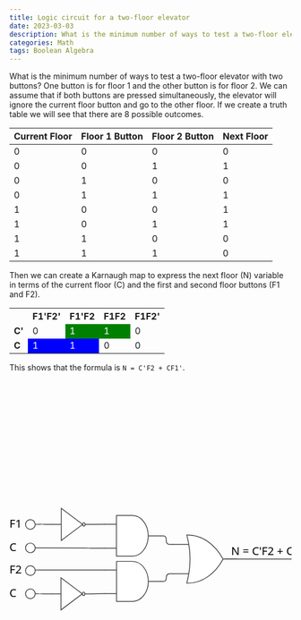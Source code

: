 ```yaml
---
title: Logic circuit for a two-floor elevator
date: 2023-03-03
description: What is the minimum number of ways to test a two-floor elevator?
categories: Math
tags: Boolean Algebra
---
```


What is the minimum number of ways to test a two-floor elevator with two
buttons? One button is for floor 1 and the other button is for floor 2. We can
assume that if both buttons are pressed simultaneously, the elevator will ignore
the current floor button and go to the other floor. If we create a truth table
we will see that there are 8 possible outcomes.

| Current Floor | Floor 1 Button | Floor 2 Button | Next Floor |
| ------------- | -------------- | -------------- | ---------- |
| 0             | 0              | 0              | 0          |
| 0             | 0              | 1              | 1          |
| 0             | 1              | 0              | 0          |
| 0             | 1              | 1              | 1          |
| 1             | 0              | 0              | 1          |
| 1             | 0              | 1              | 1          |
| 1             | 1              | 0              | 0          |
| 1             | 1              | 1              | 0          |

Then we can create a Karnaugh map to express the next floor (N) variable in
terms of the current floor (C) and the first and second floor buttons (F1 and
F2).

<style>
    .green {
        background-color:green;
        color:white;
    }
    .blue {
        background-color:blue;
        color:white;
    }
</style>

<table>
    <tr>
        <th></th>
        <th>F1'F2'</th>
        <th>F1'F2</th>
        <th>F1F2</th>
        <th>F1F2'</th>
    </tr>
    <tr>
        <td><b>C'</b></td>
        <td>0</td>
        <td class="green">1</td>
        <td class="green">1</td>
        <td>0</td>
    </tr>
    <tr>
        <td><b>C</b></td>
        <td class="blue">1</td>
        <td class="blue">1</td>
        <td>0</td>
        <td>0</td>
    </tr>
</table>

This shows that the formula is `N = C'F2 + CF1'`.

<div id="diagram-space" class="sb-mobile-diagram">
            <div id="diagram" class="e-control e-diagram e-lib e-droppable e-tooltip" style="width: 100%; height: 100%; position: relative; overflow: hidden;"><div id="diagramcontent" tabindex="0" style="width: 100%; height: 100%; position: absolute; left: 0px; top: 0px; overflow: auto; background: transparent; cursor: default;" class=""><svg id="diagram_backgroundLayer_svg" width="648" height="750" style="position: absolute; top: 0px; left: 0px; overflow: hidden; pointer-events: none;"><g id="diagram_backgroundImageLayer" class="e-background-image-layer"></g><g id="diagram_backgroundLayer" class="e-background-layer"><rect id="diagram_backgroundLayerrect" x="0" y="228.95999999999998" width="573.12" height="181.44" visibility="visible" transform="rotate(0,0,228.95999999999998)" rx="0" ry="0" opacity="1" pointer-events="none" stroke-width="1" stroke-dasharray="0" fill="transparent"></rect></g></svg><svg id="diagram_gridline_svg" width="648" height="750" class="e-grid-layer" style="position: absolute; top: 0px; left: 0px; overflow: hidden; pointer-events: none;"><g id="diagram_gridline" transform="translate(328.32,0)"><rect id="diagram_grid_rect" x="-328.32" y="0" width="100%" height="100%" fill="url(#diagram_pattern)"></rect></g><defs id="diagram_grid_pattern_defn"><pattern id="diagram_pattern" x="0" y="0" width="144" height="144" patternUnits="userSpaceOnUse"></pattern></defs></svg><div id="diagram_diagramLayer_div" style="width: 648px; height: 750px; position: absolute; top: 0px; left: 0px; overflow: hidden; pointer-events: none;"><svg id="diagram_diagramLayer_svg" width="648" height="750" style="pointer-events: all;" class="e-diagram-layer"><g><g id="diagram_diagramLayer" transform="translate(328.32,0),scale(1.44)"><g id="Not1_groupElement" transform="translate(0,0)"><rect id="Not1" x="-174.91" y="159.34" width="49.99999999999998" height="39.93999999999999" visibility="visible" transform="rotate(0,-149.91,179.31)" rx="0" ry="0" opacity="1" role="img" aria-label="Not1" stroke="transparent" stroke-width="0" stroke-dasharray="none" fill="transparent"></rect><g id="Not1_content_groupElement"><path d="M37.76,19.97 L11.22,39.94 L11.22,0 L37.76,19.97 Z M40.82,19.97 L50,19.97 M0,19.97 L11.22,19.97 M39.29,17.83 C38.42,17.83,37.76,18.76,37.76,19.97 C37.76,21.179999999999996,38.42,22.11,39.29,22.11 C40.16,22.11,40.82,21.18,40.82,19.97 C40.82,18.759999999999998,40.15,17.83,39.29,17.83 Z " id="Not1_content" transform="rotate(0,-149.91,179.31)translate(-174.91,159.34)" visibility="visible" opacity="1" role="img" aria-label="Not1" stroke="#444" stroke-width="1" stroke-dasharray="none" fill="white"></path></g><g id="Not1_dewAS_groupElement" transform="translate(0,0)"><rect id="Not1_dewAS" x="-151.41" y="172.11" width="3" height="14.399999999999999" visibility="visible" transform="rotate(0,-149.91,179.31)" rx="0" ry="0" opacity="1" pointer-events="none" stroke="transparent" stroke-width="0" stroke-dasharray="none" fill="transparent"></rect><text stroke="transparent" stroke-width="0" stroke-dasharray="none" fill="black" style="font-style: normal; font-weight: normal; font-size: 12px; font-family: Arial;" id="Not1_dewAS_text" visibility="visible" text-decoration="None" transform="rotate(0,-149.91,179.31)translate(-151.41,172.11)" opacity="1" role="img" aria-label="Not1_dewAS"><tspan x="0" y="10.8"></tspan></text></g></g><g id="OrXmQVi_groupElement" transform="translate(0,0)"><rect id="OrXmQVi" x="-25.47499999999998" y="192.4716666666667" width="80.18999999999997" height="59.88999999999996" visibility="visible" transform="rotate(0,14.620000000000005,222.41666666666669)" rx="0" ry="0" opacity="1" role="img" aria-label="OrXmQVi" stroke="transparent" stroke-width="0" stroke-dasharray="none" fill="transparent"></rect><g id="OrXmQVi_content_groupElement"><path d="M17.49,59.89 L17.49,59.89 C22.65,40.53,22.65,19.46,17.49,0.11 L17.49,0 L18.78,0 C36.11,0,52.39,11.12,62.46,29.95 L62.46,29.95 L62.46,29.95 C52.39,48.77,36.11,59.89,18.78,59.89 L17.49,59.89 Z M80.19,29.95 L62.46,29.95 M0,11.76 L20.15,11.76 M0,48.13 L20.15,48.13 " id="OrXmQVi_content" transform="rotate(0,14.620000000000005,222.41666666666669)translate(-25.47499999999998,192.4716666666667)" visibility="visible" opacity="1" role="img" aria-label="OrXmQVi" stroke="#444" stroke-width="1" stroke-dasharray="none" fill="white"></path></g></g><g id="Andtahey_groupElement" transform="translate(0,0)"><rect id="Andtahey" x="-110.33944444444447" y="168.29500000000004" width="70.32999999999998" height="50.469999999999985" visibility="visible" transform="rotate(0,-75.17444444444448,193.53000000000003)" rx="0" ry="0" opacity="1" role="img" aria-label="Andtahey" stroke="transparent" stroke-width="0" stroke-dasharray="none" fill="transparent"></rect><g id="Andtahey_content_groupElement"><path d="M15.12,0 L34.81,0 A19.692399999999996,25.234999999999992,0,0,1,54.51,25.23 L54.51,25.23 A19.692399999999996,25.234999999999992,0,0,1,34.81,50.47 L15.12,50.47 A0,0,0,0,1,15.12,50.47 L15.12,0 A0,0,0,0,1,15.12,0 Z M54.86,25.23 L70.33,25.23 Z M0,10.81 L15.05,10.81 Z M0,40.56 L15.05,40.56 Z " id="Andtahey_content" transform="rotate(0,-75.17444444444448,193.53000000000003)translate(-110.33944444444447,168.29500000000004)" visibility="visible" opacity="1" role="img" aria-label="Andtahey" stroke="#444" stroke-width="1" stroke-dasharray="none" fill="white"></path></g></g><g id="AndtaheyC5amS_groupElement" transform="translate(0,0)"><rect id="AndtaheyC5amS" x="-110.23166666666663" y="225.25222222222231" width="70.33000000000003" height="49.77999999999999" visibility="visible" transform="rotate(0,-75.0666666666666,250.1422222222223)" rx="0" ry="0" opacity="1" role="img" aria-label="AndtaheyC5amS" stroke="transparent" stroke-width="0" stroke-dasharray="none" fill="transparent"></rect><g id="AndtaheyC5amS_content_groupElement"><path d="M15.12,0 L34.81,0 A19.692400000000006,24.889999999999993,0,0,1,54.51,24.89 L54.51,24.89 A19.692400000000006,24.889999999999993,0,0,1,34.81,49.78 L15.12,49.78 A0,0,0,0,1,15.12,49.78 L15.12,0 A0,0,0,0,1,15.12,0 Z M54.86,24.89 L70.33,24.89 Z M0,10.67 L15.05,10.67 Z M0,40 L15.05,40 Z " id="AndtaheyC5amS_content" transform="rotate(0,-75.0666666666666,250.1422222222223)translate(-110.23166666666663,225.25222222222231)" visibility="visible" opacity="1" role="img" aria-label="AndtaheyC5amS" stroke="#444" stroke-width="1" stroke-dasharray="none" fill="white"></path></g></g><g id="Not2yJIpd_groupElement" transform="translate(0,0)"><rect id="Not2yJIpd" x="-175.25" y="245.60999999999999" width="50" height="39.93999999999998" visibility="visible" transform="rotate(0,-150.25,265.58)" rx="0" ry="0" opacity="1" role="img" aria-label="Not2yJIpd" stroke="transparent" stroke-width="0" stroke-dasharray="none" fill="transparent"></rect><g id="Not2yJIpd_content_groupElement"><path d="M37.76,19.97 L11.22,39.94 L11.22,0 L37.76,19.97 Z M40.82,19.97 L50,19.97 M0,19.97 L11.22,19.97 M39.29,17.83 C38.42,17.83,37.76,18.76,37.76,19.97 C37.76,21.179999999999996,38.42,22.11,39.29,22.11 C40.16,22.11,40.82,21.18,40.82,19.97 C40.82,18.759999999999998,40.15,17.83,39.29,17.83 Z " id="Not2yJIpd_content" transform="rotate(0,-150.25,265.58)translate(-175.25,245.60999999999999)" visibility="visible" opacity="1" role="img" aria-label="Not2yJIpd" stroke="#444" stroke-width="1" stroke-dasharray="none" fill="white"></path></g></g><g id="Link3PBDTX_groupElement"><rect id="Link3PBDTX" x="-125.75" y="265.33" width="16.22" height="0.25" visibility="visible" transform="rotate(0,-117.64,265.455)" rx="0" ry="0" opacity="1" role="img" aria-label="Link3PBDTX" stroke="transparent" stroke-width="0" stroke-dasharray="none" fill="transparent"></rect><g id="Link3PBDTX_path_groupElement"><path d="M0,0.25 L16.22,0 " id="Link3PBDTX_path" transform="rotate(0,-117.64,265.455)translate(-125.75,265.33)" visibility="visible" opacity="1" role="img" aria-label="Link3PBDTX_path" stroke="#444" stroke-width="1" stroke-dasharray="none" fill="transparent"></path></g><g id="Link3PBDTX_srcDec_groupElement"><path d="" id="Link3PBDTX_srcDec" transform="rotate(359.11696604430267,-125.75,265.58)translate(-125.75,260.58)" visibility="visible" opacity="1" role="img" aria-label="Link3PBDTX_srcDec" stroke="black" stroke-width="1" stroke-dasharray="none" fill="black"></path></g><g id="Link3PBDTX_tarDec_groupElement"><path d="" id="Link3PBDTX_tarDec" transform="rotate(179.11696604430267,-109.53,265.33)translate(-109.53,260.33)" visibility="visible" opacity="1" role="img" aria-label="Link3PBDTX_tarDec" stroke="#444" stroke-width="1" stroke-dasharray="none" fill="#444"></path></g></g><g id="line1ZqN35_groupElement"><rect id="line1ZqN35" x="-208.93" y="235.95" width="99.4" height="1.0300000000000011" visibility="visible" transform="rotate(0,-159.23000000000002,236.46499999999997)" rx="0" ry="0" opacity="1" role="img" aria-label="line1ZqN35" stroke="transparent" stroke-width="0" stroke-dasharray="none" fill="transparent"></rect><g id="line1ZqN35_path_groupElement"><path d="M0.93,0.57 L8.05,0.84 Q13.05,1.03,13.05,0.52 Q13.05,0,18.05,0 L99.4,0 " id="line1ZqN35_path" transform="rotate(0,-159.23000000000002,236.46499999999997)translate(-208.93,235.95)" visibility="visible" opacity="1" role="img" aria-label="line1ZqN35_path" stroke="#444" stroke-width="1" stroke-dasharray="none" fill="transparent"></path></g><g id="line1ZqN35_srcDec_groupElement"><path d="M0,6 A6,6,0,1,1,12,6 A6,6,0,1,1,0,6 Z " id="line1ZqN35_srcDec" transform="rotate(2.173549033377977,-208,236.52)translate(-208,230.52)" visibility="visible" opacity="1" role="img" aria-label="line1ZqN35_srcDec" stroke="#444" stroke-width="1" stroke-dasharray="none" fill="white"></path></g><g id="line1ZqN35_tarDec_groupElement"><path d="" id="line1ZqN35_tarDec" transform="rotate(179.99673395994373,-109.53,235.95)translate(-109.53,230.95)" visibility="visible" opacity="1" role="img" aria-label="line1ZqN35_tarDec" stroke="#444" stroke-width="1" stroke-dasharray="none" fill="#444"></path></g><g id="line1ZqN35_fXwr9_groupElement" transform="translate(0,0)"><rect id="line1ZqN35_fXwr9" x="-228" y="228.12" width="20" height="16.8" visibility="visible" transform="rotate(0,-218,236.52)" rx="0" ry="0" opacity="1" pointer-events="none" stroke="transparent" stroke-width="0" stroke-dasharray="none" fill="transparent"></rect><text stroke="transparent" stroke-width="0" stroke-dasharray="none" fill="black" style="font-style: normal; font-weight: normal; font-size: 14px; font-family: Segoe UI;" id="line1ZqN35_fXwr9_text" visibility="visible" text-decoration="None" transform="rotate(0,-218,236.52)translate(-228,228.12)" opacity="1" role="img" aria-label="line1ZqN35_fXwr9"><tspan x="0" y="12.4">F2</tspan></text></g></g><g id="line1ZqN35h3vWArTHGN_groupElement"><rect id="line1ZqN35h3vWArTHGN" x="-208.14" y="208.63" width="98.49999999999999" height="0.2933500000000322" visibility="visible" transform="rotate(0,-158.89,208.776675)" rx="0" ry="0" opacity="1" role="img" aria-label="line1ZqN35h3vWArTHGN" stroke="transparent" stroke-width="0" stroke-dasharray="none" fill="transparent"></rect><g id="line1ZqN35h3vWArTHGN_path_groupElement"><path d="M0.14,-0.13 L74.36,-0.01 Q79.36,0,79.36,0.15 Q79.36,0.29,84.36,0.29 L98.5,0.29 " id="line1ZqN35h3vWArTHGN_path" transform="rotate(0,-158.89,208.776675)translate(-208.14,208.63)" visibility="visible" opacity="1" role="img" aria-label="line1ZqN35h3vWArTHGN_path" stroke="#444" stroke-width="1" stroke-dasharray="none" fill="transparent"></path></g><g id="line1ZqN35h3vWArTHGN_srcDec_groupElement"><path d="M0,6 A6,6,0,1,1,12,6 A6,6,0,1,1,0,6 Z " id="line1ZqN35h3vWArTHGN_srcDec" transform="rotate(0.09402227531914004,-208,208.5)translate(-208,202.5)" visibility="visible" opacity="1" role="img" aria-label="line1ZqN35h3vWArTHGN_srcDec" stroke="#444" stroke-width="1" stroke-dasharray="none" fill="white"></path></g><g id="line1ZqN35h3vWArTHGN_tarDec_groupElement"><path d="" id="line1ZqN35h3vWArTHGN_tarDec" transform="rotate(179.98997174193255,-109.64,208.92)translate(-109.64,203.92)" visibility="visible" opacity="1" role="img" aria-label="line1ZqN35h3vWArTHGN_tarDec" stroke="#444" stroke-width="1" stroke-dasharray="none" fill="#444"></path></g><g id="line1ZqN35h3vWArTHGN_fXwr9_groupElement" transform="translate(0,0)"><rect id="line1ZqN35h3vWArTHGN_fXwr9" x="-228" y="200.1" width="13" height="16.8" visibility="visible" transform="rotate(0,-221.5,208.5)" rx="0" ry="0" opacity="1" pointer-events="none" stroke="transparent" stroke-width="0" stroke-dasharray="none" fill="transparent"></rect><text stroke="transparent" stroke-width="0" stroke-dasharray="none" fill="black" style="font-style: normal; font-weight: normal; font-size: 14px; font-family: Segoe UI;" id="line1ZqN35h3vWArTHGN_fXwr9_text" visibility="visible" text-decoration="None" transform="rotate(0,-221.5,208.5)translate(-228,200.1)" opacity="1" role="img" aria-label="line1ZqN35h3vWArTHGN_fXwr9"><tspan x="0" y="12.4">C</tspan></text></g></g><g id="line1ZqN35h3vWArTHGNB8kPd_groupElement"><rect id="line1ZqN35h3vWArTHGNB8kPd" x="-208.14" y="179.18" width="33.72999999999999" height="0.12999999999999545" visibility="visible" transform="rotate(0,-191.27499999999998,179.245)" rx="0" ry="0" opacity="1" role="img" aria-label="line1ZqN35h3vWArTHGNB8kPd" stroke="transparent" stroke-width="0" stroke-dasharray="none" fill="transparent"></rect><g id="line1ZqN35h3vWArTHGNB8kPd_path_groupElement"><path d="M0.14,0.31 L14.73,0.08 Q19.73,0,19.73,0.06 Q19.73,0.13,24.73,0.13 L33.73,0.13 " id="line1ZqN35h3vWArTHGNB8kPd_path" transform="rotate(0,-191.27499999999998,179.245)translate(-208.14,179.18)" visibility="visible" opacity="1" role="img" aria-label="line1ZqN35h3vWArTHGNB8kPd_path" stroke="#444" stroke-width="1" stroke-dasharray="none" fill="transparent"></path></g><g id="line1ZqN35h3vWArTHGNB8kPd_srcDec_groupElement"><path d="M0,6 A6,6,0,1,1,12,6 A6,6,0,1,1,0,6 Z " id="line1ZqN35h3vWArTHGNB8kPd_srcDec" transform="rotate(359.09340432395885,-208,179.49)translate(-208,173.49)" visibility="visible" opacity="1" role="img" aria-label="line1ZqN35h3vWArTHGNB8kPd_srcDec" stroke="#444" stroke-width="1" stroke-dasharray="none" fill="white"></path></g><g id="line1ZqN35h3vWArTHGNB8kPd_tarDec_groupElement"><path d="" id="line1ZqN35h3vWArTHGNB8kPd_tarDec" transform="rotate(180,-174.41,179.31)translate(-174.41,174.31)" visibility="visible" opacity="1" role="img" aria-label="line1ZqN35h3vWArTHGNB8kPd_tarDec" stroke="#444" stroke-width="1" stroke-dasharray="none" fill="#444"></path></g><g id="line1ZqN35h3vWArTHGNB8kPd_fXwr9_groupElement" transform="translate(0,0)"><rect id="line1ZqN35h3vWArTHGNB8kPd_fXwr9" x="-228" y="171.09" width="20" height="16.8" visibility="visible" transform="rotate(0,-218,179.49)" rx="0" ry="0" opacity="1" pointer-events="none" stroke="transparent" stroke-width="0" stroke-dasharray="none" fill="transparent"></rect><text stroke="transparent" stroke-width="0" stroke-dasharray="none" fill="black" style="font-style: normal; font-weight: normal; font-size: 14px; font-family: Segoe UI;" id="line1ZqN35h3vWArTHGNB8kPd_fXwr9_text" visibility="visible" text-decoration="None" transform="rotate(0,-218,179.49)translate(-228,171.09)" opacity="1" role="img" aria-label="line1ZqN35h3vWArTHGNB8kPd_fXwr9"><tspan x="0" y="12.4">F1</tspan></text></g></g><g id="Link3PBDTXFZrXA_groupElement"><rect id="Link3PBDTXFZrXA" x="-125.41" y="179.15000000000003" width="15.769999999999996" height="0.1599999999999966" visibility="visible" transform="rotate(0,-117.525,179.23000000000002)" rx="0" ry="0" opacity="1" role="img" aria-label="Link3PBDTXFZrXA" stroke="transparent" stroke-width="0" stroke-dasharray="none" fill="transparent"></rect><g id="Link3PBDTXFZrXA_path_groupElement"><path d="M0,0.16 L15.77,0 " id="Link3PBDTXFZrXA_path" transform="rotate(0,-117.525,179.23000000000002)translate(-125.41,179.15000000000003)" visibility="visible" opacity="1" role="img" aria-label="Link3PBDTXFZrXA_path" stroke="#444" stroke-width="1" stroke-dasharray="none" fill="transparent"></path></g><g id="Link3PBDTXFZrXA_srcDec_groupElement"><path d="" id="Link3PBDTXFZrXA_srcDec" transform="rotate(359.41870575868455,-125.41,179.31)translate(-125.41,174.31)" visibility="visible" opacity="1" role="img" aria-label="Link3PBDTXFZrXA_srcDec" stroke="black" stroke-width="1" stroke-dasharray="none" fill="black"></path></g><g id="Link3PBDTXFZrXA_tarDec_groupElement"><path d="" id="Link3PBDTXFZrXA_tarDec" transform="rotate(179.41870575868455,-109.64,179.15)translate(-109.64,174.15)" visibility="visible" opacity="1" role="img" aria-label="Link3PBDTXFZrXA_tarDec" stroke="#444" stroke-width="1" stroke-dasharray="none" fill="#444"></path></g></g><g id="line1ZqN35h3vWArTHGNtTXur_groupElement"><rect id="line1ZqN35h3vWArTHGNtTXur" x="-208.83000000000004" y="265.49" width="34.08000000000001" height="0.08999999999997499" visibility="visible" transform="rotate(0,-191.79000000000002,265.53499999999997)" rx="0" ry="0" opacity="1" role="img" aria-label="line1ZqN35h3vWArTHGNtTXur" stroke="transparent" stroke-width="0" stroke-dasharray="none" fill="transparent"></rect><g id="line1ZqN35h3vWArTHGNtTXur_path_groupElement"><path d="M0.83,0.01 L13.08,0 Q18.08,0,18.08,0.04 Q18.08,0.09,23.08,0.09 L34.08,0.09 " id="line1ZqN35h3vWArTHGNtTXur_path" transform="rotate(0,-191.79000000000002,265.53499999999997)translate(-208.83000000000004,265.49)" visibility="visible" opacity="1" role="img" aria-label="line1ZqN35h3vWArTHGNtTXur_path" stroke="#444" stroke-width="1" stroke-dasharray="none" fill="transparent"></path></g><g id="line1ZqN35h3vWArTHGNtTXur_srcDec_groupElement"><path d="M0,6 A6,6,0,1,1,12,6 A6,6,0,1,1,0,6 Z " id="line1ZqN35h3vWArTHGNtTXur_srcDec" transform="rotate(359.96678505907556,-208,265.5)translate(-208,259.5)" visibility="visible" opacity="1" role="img" aria-label="line1ZqN35h3vWArTHGNtTXur_srcDec" stroke="#444" stroke-width="1" stroke-dasharray="none" fill="white"></path></g><g id="line1ZqN35h3vWArTHGNtTXur_tarDec_groupElement"><path d="" id="line1ZqN35h3vWArTHGNtTXur_tarDec" transform="rotate(180,-174.75,265.58)translate(-174.75,260.58)" visibility="visible" opacity="1" role="img" aria-label="line1ZqN35h3vWArTHGNtTXur_tarDec" stroke="#444" stroke-width="1" stroke-dasharray="none" fill="#444"></path></g><g id="line1ZqN35h3vWArTHGNtTXur_fXwr9_groupElement" transform="translate(0,0)"><rect id="line1ZqN35h3vWArTHGNtTXur_fXwr9" x="-228" y="257.1" width="13" height="16.8" visibility="visible" transform="rotate(0,-221.5,265.5)" rx="0" ry="0" opacity="1" pointer-events="none" stroke="transparent" stroke-width="0" stroke-dasharray="none" fill="transparent"></rect><text stroke="transparent" stroke-width="0" stroke-dasharray="none" fill="black" style="font-style: normal; font-weight: normal; font-size: 14px; font-family: Segoe UI;" id="line1ZqN35h3vWArTHGNtTXur_fXwr9_text" visibility="visible" text-decoration="None" transform="rotate(0,-221.5,265.5)translate(-228,257.1)" opacity="1" role="img" aria-label="line1ZqN35h3vWArTHGNtTXur_fXwr9"><tspan x="0" y="12.4">C</tspan></text></g></g><g id="Link1fWBBv_groupElement"><rect id="Link1fWBBv" x="-40.709999999999994" y="193.53" width="16.04" height="10.699999999999989" visibility="visible" transform="rotate(0,-32.69,198.88)" rx="0" ry="0" opacity="1" role="img" aria-label="Link1fWBBv" stroke="transparent" stroke-width="0" stroke-dasharray="none" fill="transparent"></rect><g id="Link1fWBBv_path_groupElement"><path d="M0,0 L3.63,0 Q7.26,0,7.26,5 L7.26,5.7 Q7.26,10.7,11.65,10.7 L16.04,10.7 " id="Link1fWBBv_path" transform="rotate(0,-32.69,198.88)translate(-40.709999999999994,193.53)" visibility="visible" opacity="1" role="img" aria-label="Link1fWBBv_path" stroke="#444" stroke-width="1" stroke-dasharray="none" fill="transparent"></path></g><g id="Link1fWBBv_srcDec_groupElement"><path d="" id="Link1fWBBv_srcDec" transform="rotate(0,-40.71,193.53)translate(-40.71,188.53)" visibility="visible" opacity="1" role="img" aria-label="Link1fWBBv_srcDec" stroke="black" stroke-width="1" stroke-dasharray="none" fill="black"></path></g><g id="Link1fWBBv_tarDec_groupElement"><path d="" id="Link1fWBBv_tarDec" transform="rotate(180,-24.67,204.23)translate(-24.67,199.23)" visibility="visible" opacity="1" role="img" aria-label="Link1fWBBv_tarDec" stroke="#444" stroke-width="1" stroke-dasharray="none" fill="#444"></path></g><g id="Link1fWBBv_orGUU_groupElement" transform="translate(0,0)"><rect id="Link1fWBBv_orGUU" x="-34.95" y="192.44" width="3" height="14.399999999999999" visibility="visible" transform="rotate(0,-33.45,199.64)" rx="0" ry="0" opacity="1" pointer-events="none" stroke="transparent" stroke-width="0" stroke-dasharray="none" fill="transparent"></rect><text stroke="transparent" stroke-width="0" stroke-dasharray="none" fill="black" style="font-style: normal; font-weight: normal; font-size: 12px; font-family: Arial;" id="Link1fWBBv_orGUU_text" visibility="visible" text-decoration="None" transform="rotate(0,-33.45,199.64)translate(-34.95,192.44)" opacity="1" role="img" aria-label="Link1fWBBv_orGUU"><tspan x="0" y="10.8"></tspan></text></g></g><g id="Link1hmkXl_groupElement"><rect id="Link1hmkXl" x="-40.60000000000001" y="240.68" width="15.93" height="9.45999999999998" visibility="visible" transform="rotate(0,-32.635000000000005,245.41)" rx="0" ry="0" opacity="1" role="img" aria-label="Link1hmkXl" stroke="transparent" stroke-width="0" stroke-dasharray="none" fill="transparent"></rect><g id="Link1hmkXl_path_groupElement"><path d="M0,9.46 L3.61,9.46 Q7.21,9.46,7.21,4.73 Q7.21,0,11.57,0 L15.93,0 " id="Link1hmkXl_path" transform="rotate(0,-32.635000000000005,245.41)translate(-40.60000000000001,240.68)" visibility="visible" opacity="1" role="img" aria-label="Link1hmkXl_path" stroke="#444" stroke-width="1" stroke-dasharray="none" fill="transparent"></path></g><g id="Link1hmkXl_srcDec_groupElement"><path d="" id="Link1hmkXl_srcDec" transform="rotate(0,-40.6,250.14)translate(-40.6,245.14)" visibility="visible" opacity="1" role="img" aria-label="Link1hmkXl_srcDec" stroke="black" stroke-width="1" stroke-dasharray="none" fill="black"></path></g><g id="Link1hmkXl_tarDec_groupElement"><path d="" id="Link1hmkXl_tarDec" transform="rotate(180,-24.67,240.68)translate(-24.67,235.68)" visibility="visible" opacity="1" role="img" aria-label="Link1hmkXl_tarDec" stroke="#444" stroke-width="1" stroke-dasharray="none" fill="#444"></path></g></g><g id="line1ZqN35h3vWArTHGNNIAqd_groupElement"><rect id="line1ZqN35h3vWArTHGNNIAqd" x="39.14" y="213" width="131.19" height="9.419999999999987" visibility="visible" transform="rotate(0,104.735,217.70999999999998)" rx="0" ry="0" opacity="1" role="img" aria-label="line1ZqN35h3vWArTHGNNIAqd" stroke="transparent" stroke-width="0" stroke-dasharray="none" fill="transparent"></rect><g id="line1ZqN35h3vWArTHGNNIAqd_path_groupElement"><path d="M130.86,0.49 L116.19,0.12 Q111.19,0,111.19,4.71 Q111.19,9.42,106.19,9.42 L0,9.42 " id="line1ZqN35h3vWArTHGNNIAqd_path" transform="rotate(0,104.735,217.70999999999998)translate(39.14,213)" visibility="visible" opacity="1" role="img" aria-label="line1ZqN35h3vWArTHGNNIAqd_path" stroke="#444" stroke-width="1" stroke-dasharray="none" fill="transparent"></path></g><g id="line1ZqN35h3vWArTHGNNIAqd_srcDec_groupElement"><path d="M0,6 A6,6,0,1,1,12,6 A6,6,0,1,1,0,6 Z " id="line1ZqN35h3vWArTHGNNIAqd_srcDec" transform="rotate(181.42700186751472,170,213.49)translate(170,207.49)" visibility="visible" opacity="1" role="img" aria-label="line1ZqN35h3vWArTHGNNIAqd_srcDec" stroke="#444" stroke-width="1" stroke-dasharray="none" fill="white"></path></g><g id="line1ZqN35h3vWArTHGNNIAqd_tarDec_groupElement"><path d="" id="line1ZqN35h3vWArTHGNNIAqd_tarDec" transform="rotate(0,39.14,222.42)translate(39.14,217.42)" visibility="visible" opacity="1" role="img" aria-label="line1ZqN35h3vWArTHGNNIAqd_tarDec" stroke="#444" stroke-width="1" stroke-dasharray="none" fill="#444"></path></g><g id="line1ZqN35h3vWArTHGNNIAqd_fXwr9_groupElement" transform="translate(0,0)"><rect id="line1ZqN35h3vWArTHGNNIAqd_fXwr9" x="47" y="205.09" width="103" height="16.8" visibility="visible" transform="rotate(0,98.5,213.49)" rx="0" ry="0" opacity="1" pointer-events="none" stroke="transparent" stroke-width="0" stroke-dasharray="none" fill="transparent"></rect><text stroke="transparent" stroke-width="0" stroke-dasharray="none" fill="black" style="font-style: normal; font-weight: normal; font-size: 14px; font-family: Segoe UI;" id="line1ZqN35h3vWArTHGNNIAqd_fXwr9_text" visibility="visible" text-decoration="None" transform="rotate(0,98.5,213.49)translate(47,205.09)" opacity="1" role="img" aria-label="line1ZqN35h3vWArTHGNNIAqd_fXwr9"><tspan x="0" y="12.4">N = C'F2 + CF1'</tspan></text></g></g></g></g></svg><svg id="diagram_nativeLayer_svg" width="648" height="750" class="e-native-layer" style="position: absolute; top: 0px; left: 0px; overflow: hidden; pointer-events: none;"><g id="diagram_nativeLayer" style="pointer-events: all;" transform="translate(328.32,0),scale(1.44)"></g></svg></div><div id="diagram_htmlLayer" style="width: 648px; height: 750px; position: absolute; top: 0px; left: 0px; overflow: hidden; pointer-events: none;" class="e-html-layer"><div id="diagram_htmlLayer_div" style="position: absolute; top: 0px; left: 0px; pointer-events: all; transform: translate(328.32px) scale(1.44);"></div></div><svg id="diagram_diagramPorts_svg" width="648" height="750" class="e-ports-expand-layer" style="position: absolute; top: 0px; left: 0px; overflow: hidden; pointer-events: none;"><g id="diagram_diagramPorts" class="e-ports-layer" style="pointer-events: all;" transform="translate(328.32,0),scale(1.44)"><g id="Not1_Not_port1_groupElement" transform="translate(0,0)"><path d="M0,0 L12,0 L12,12 L0,12 Z " id="Not1_Not_port1" transform="rotate(0,-174.41,179.31)translate(-180.41,173.31)" visibility="hidden" opacity="1" role="img" aria-label="Not1_Not_port1" stroke="black" stroke-width="1" stroke-dasharray="none" fill="white"></path></g><g id="Not1_Not_port2_groupElement" transform="translate(0,0)"><path d="M0,0 L12,0 L12,12 L0,12 Z " id="Not1_Not_port2" transform="rotate(0,-125.41000000000003,179.31)translate(-131.41000000000003,173.31)" visibility="hidden" opacity="1" role="img" aria-label="Not1_Not_port2" stroke="black" stroke-width="1" stroke-dasharray="none" fill="white"></path></g><g id="OrXmQVi_Or_port1_groupElement" transform="translate(0,0)"><path d="M0,0 L12,0 L12,12 L0,12 Z " id="OrXmQVi_Or_port1" transform="rotate(0,-24.67309999999998,204.2280736666667)translate(-30.67309999999998,198.2280736666667)" visibility="hidden" opacity="1" role="img" aria-label="OrXmQVi_Or_port1" stroke="black" stroke-width="1" stroke-dasharray="none" fill="white"></path></g><g id="OrXmQVi_Or_port2_groupElement" transform="translate(0,0)"><path d="M0,0 L12,0 L12,12 L0,12 Z " id="OrXmQVi_Or_port2" transform="rotate(0,-4.625599999999988,222.41666666666669)translate(-10.625599999999988,216.41666666666669)" visibility="hidden" opacity="1" role="img" aria-label="OrXmQVi_Or_port2" stroke="black" stroke-width="1" stroke-dasharray="none" fill="white"></path></g><g id="OrXmQVi_Or_port3_groupElement" transform="translate(0,0)"><path d="M0,0 L12,0 L12,12 L0,12 Z " id="OrXmQVi_Or_port3" transform="rotate(0,-24.67309999999998,240.68311666666665)translate(-30.67309999999998,234.68311666666665)" visibility="hidden" opacity="1" role="img" aria-label="OrXmQVi_Or_port3" stroke="black" stroke-width="1" stroke-dasharray="none" fill="white"></path></g><g id="OrXmQVi_Or_port4_groupElement" transform="translate(0,0)"><path d="M0,0 L12,0 L12,12 L0,12 Z " id="OrXmQVi_Or_port4" transform="rotate(0,53.913099999999986,222.41666666666669)translate(47.913099999999986,216.41666666666669)" visibility="hidden" opacity="1" role="img" aria-label="OrXmQVi_Or_port4" stroke="black" stroke-width="1" stroke-dasharray="none" fill="white"></path></g><g id="Andtahey_And_port1_groupElement" transform="translate(0,0)"><path d="M0,0 L12,0 L12,12 L0,12 Z " id="Andtahey_And_port1" transform="rotate(0,-109.63614444444447,179.14605000000003)translate(-115.63614444444447,173.14605000000003)" visibility="hidden" opacity="1" role="img" aria-label="Andtahey_And_port1" stroke="black" stroke-width="1" stroke-dasharray="none" fill="white"></path></g><g id="Andtahey_And_port2_groupElement" transform="translate(0,0)"><path d="M0,0 L12,0 L12,12 L0,12 Z " id="Andtahey_And_port2" transform="rotate(0,-94.86684444444447,193.53000000000003)translate(-100.86684444444447,187.53000000000003)" visibility="hidden" opacity="1" role="img" aria-label="Andtahey_And_port2" stroke="black" stroke-width="1" stroke-dasharray="none" fill="white"></path></g><g id="Andtahey_And_port3_groupElement" transform="translate(0,0)"><path d="M0,0 L12,0 L12,12 L0,12 Z " id="Andtahey_And_port3" transform="rotate(0,-109.63614444444447,208.92335000000003)translate(-115.63614444444447,202.92335000000003)" visibility="hidden" opacity="1" role="img" aria-label="Andtahey_And_port3" stroke="black" stroke-width="1" stroke-dasharray="none" fill="white"></path></g><g id="Andtahey_And_port4_groupElement" transform="translate(0,0)"><path d="M0,0 L12,0 L12,12 L0,12 Z " id="Andtahey_And_port4" transform="rotate(0,-40.71274444444448,193.53000000000003)translate(-46.71274444444448,187.53000000000003)" visibility="hidden" opacity="1" role="img" aria-label="Andtahey_And_port4" stroke="black" stroke-width="1" stroke-dasharray="none" fill="white"></path></g><g id="AndtaheyC5amS_And_port1_groupElement" transform="translate(0,0)"><path d="M0,0 L12,0 L12,12 L0,12 Z " id="AndtaheyC5amS_And_port1" transform="rotate(0,-109.52836666666663,235.9549222222223)translate(-115.52836666666663,229.9549222222223)" visibility="hidden" opacity="1" role="img" aria-label="AndtaheyC5amS_And_port1" stroke="black" stroke-width="1" stroke-dasharray="none" fill="white"></path></g><g id="AndtaheyC5amS_And_port2_groupElement" transform="translate(0,0)"><path d="M0,0 L12,0 L12,12 L0,12 Z " id="AndtaheyC5amS_And_port2" transform="rotate(0,-94.75906666666663,250.1422222222223)translate(-100.75906666666663,244.1422222222223)" visibility="hidden" opacity="1" role="img" aria-label="AndtaheyC5amS_And_port2" stroke="black" stroke-width="1" stroke-dasharray="none" fill="white"></path></g><g id="AndtaheyC5amS_And_port3_groupElement" transform="translate(0,0)"><path d="M0,0 L12,0 L12,12 L0,12 Z " id="AndtaheyC5amS_And_port3" transform="rotate(0,-109.52836666666663,265.3251222222223)translate(-115.52836666666663,259.3251222222223)" visibility="hidden" opacity="1" role="img" aria-label="AndtaheyC5amS_And_port3" stroke="black" stroke-width="1" stroke-dasharray="none" fill="white"></path></g><g id="AndtaheyC5amS_And_port4_groupElement" transform="translate(0,0)"><path d="M0,0 L12,0 L12,12 L0,12 Z " id="AndtaheyC5amS_And_port4" transform="rotate(0,-40.6049666666666,250.1422222222223)translate(-46.6049666666666,244.1422222222223)" visibility="hidden" opacity="1" role="img" aria-label="AndtaheyC5amS_And_port4" stroke="black" stroke-width="1" stroke-dasharray="none" fill="white"></path></g><g id="Not2yJIpd_Not_port1_groupElement" transform="translate(0,0)"><path d="M0,0 L12,0 L12,12 L0,12 Z " id="Not2yJIpd_Not_port1" transform="rotate(0,-174.75,265.58)translate(-180.75,259.58)" visibility="hidden" opacity="1" role="img" aria-label="Not2yJIpd_Not_port1" stroke="black" stroke-width="1" stroke-dasharray="none" fill="white"></path></g><g id="Not2yJIpd_Not_port2_groupElement" transform="translate(0,0)"><path d="M0,0 L12,0 L12,12 L0,12 Z " id="Not2yJIpd_Not_port2" transform="rotate(0,-125.75,265.58)translate(-131.75,259.58)" visibility="hidden" opacity="1" role="img" aria-label="Not2yJIpd_Not_port2" stroke="black" stroke-width="1" stroke-dasharray="none" fill="white"></path></g></g><g id="diagram_diagramExpander" class="e-expand-layer" style="pointer-events: all;" transform="translate(328.32,0),scale(1.44)"></g></svg><div id="diagram_diagramAdornerLayer" style="width: 648px; height: 750px; position: absolute; top: 0px; left: 0px; overflow: hidden; pointer-events: none;"><div id="diagram_diagramUserHandleLayer" style="width: 648px; height: 750px; position: absolute; top: 0px; left: 0px; overflow: hidden; pointer-events: none;" class="e-userHandle-layer"></div><svg id="diagram_diagramAdorner_svg" width="648" height="750" class="e-adorner-layer" style="pointer-events: none;"><g id="diagram_diagramAdorner" style="pointer-events: all;"><g id="diagram_SelectorElement"></g></g></svg></div></div><div class="diagram_hiddenUserHandleTemplate" style="width: 1597px; height: 598px; visibility: hidden; overflow: hidden;"></div></div>
        </div>
